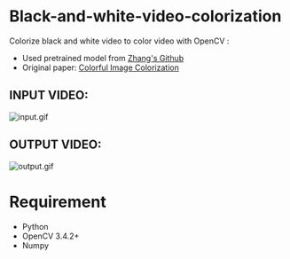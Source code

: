 # Black-and-white-video-colorization

Colorize black and white video to color video with OpenCV :

  - Used pretrained model from [Zhang's Github](https://github.com/richzhang/colorization)  
  - Original paper: [Colorful Image Colorization](https://arxiv.org/pdf/1603.08511.pdf)
  
  ## INPUT VIDEO:
  ![input.gif](https://github.com/imzndp/Black-and-white-video-colorization/blob/master/img/input.gif)
  
  ## OUTPUT VIDEO:
  ![output.gif](https://github.com/imzndp/Black-and-white-video-colorization/blob/master/img/output.gif)
  
  # Requirement
- Python
- OpenCV 3.4.2+
- Numpy
